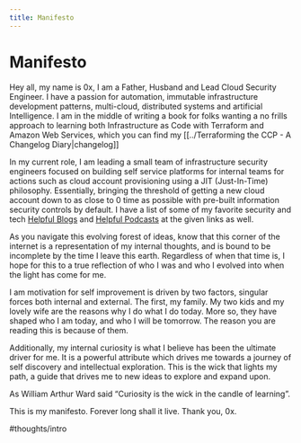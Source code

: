 ```yaml
---
title: Manifesto
---
```


# Manifesto
Hey all, my name is 0x, I am a Father, Husband and Lead Cloud Security Engineer. I have a passion for automation, immutable infrastructure development patterns, multi-cloud, distributed systems and artificial Intelligence. I am in the middle of writing a book for folks wanting a no frills approach to learning both Infrastructure as Code with Terraform and Amazon Web Services, which you can find my [[../Terraforming the CCP - A Changelog Diary|changelog]]

In my current role, I am leading a small team of infrastructure security engineers focused on building self service platforms for internal teams for actions such as cloud account provisioning using a JIT (Just-In-Time) philosophy. Essentially, bringing the threshold of getting a new cloud account down to as close to 0 time as possible with pre-built information security controls by default. I have a list of some of my favorite security and tech [Helpful Blogs](../helpful-links/Helpful%20Blogs.md) and [Helpful Podcasts](../helpful-links/Helpful%20Podcasts.md) at the given links as well. 

As you navigate this evolving forest of ideas, know that this corner of the internet is a representation of my internal thoughts, and is bound to be incomplete by the time I leave this earth. Regardless of when that time is, I hope for this to a true reflection of who I was and who I evolved into when the light has come for me. 

I am motivation for self improvement is driven by two factors, singular forces both internal and external. The first, my family. My two kids and my lovely wife are the reasons why I do what I do today. More so, they have shaped who I am today, and who I will be tomorrow. The reason you are reading this is because of them.

Additionally, my internal curiosity is what I believe has been the ultimate driver for me. It is a powerful attribute which drives me towards a journey of self discovery and intellectual exploration. This is the wick that lights my path, a guide that drives me to new ideas to explore and expand upon. 

As William Arthur Ward said “Curiosity is the wick in the candle of learning”. 

This is my manifesto. Forever long shall it live. 
Thank you, 0x. 


#thoughts/intro
